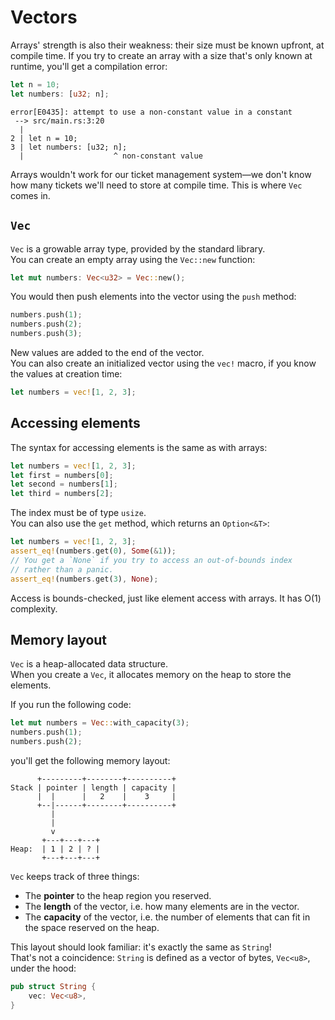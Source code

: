 # Vectors

Arrays' strength is also their weakness: their size must be known upfront, at compile time.
If you try to create an array with a size that's only known at runtime, you'll get a compilation error:

```rust
let n = 10;
let numbers: [u32; n];
```

```text
error[E0435]: attempt to use a non-constant value in a constant
 --> src/main.rs:3:20
  |
2 | let n = 10;
3 | let numbers: [u32; n];
  |                    ^ non-constant value
```

Arrays wouldn't work for our ticket management system—we don't know how many tickets we'll need to store at compile time.
This is where `Vec` comes in.

## `Vec`

`Vec` is a growable array type, provided by the standard library.\
You can create an empty array using the `Vec::new` function:

```rust
let mut numbers: Vec<u32> = Vec::new();
```

You would then push elements into the vector using the `push` method:

```rust
numbers.push(1);
numbers.push(2);
numbers.push(3);
```

New values are added to the end of the vector.\
You can also create an initialized vector using the `vec!` macro, if you know the values at creation time:

```rust
let numbers = vec![1, 2, 3];
```

## Accessing elements

The syntax for accessing elements is the same as with arrays:

```rust
let numbers = vec![1, 2, 3];
let first = numbers[0];
let second = numbers[1];
let third = numbers[2];
```

The index must be of type `usize`.\
You can also use the `get` method, which returns an `Option<&T>`:

```rust
let numbers = vec![1, 2, 3];
assert_eq!(numbers.get(0), Some(&1));
// You get a `None` if you try to access an out-of-bounds index
// rather than a panic.
assert_eq!(numbers.get(3), None);
```

Access is bounds-checked, just like element access with arrays. It has O(1) complexity.

## Memory layout

`Vec` is a heap-allocated data structure.\
When you create a `Vec`, it allocates memory on the heap to store the elements.

If you run the following code:

```rust
let mut numbers = Vec::with_capacity(3);
numbers.push(1);
numbers.push(2);
```

you'll get the following memory layout:

```text
      +---------+--------+----------+
Stack | pointer | length | capacity | 
      |  |      |   2    |    3     |
      +--|------+--------+----------+
         |
         |
         v
       +---+---+---+
Heap:  | 1 | 2 | ? |
       +---+---+---+
```

`Vec` keeps track of three things:

- The **pointer** to the heap region you reserved.
- The **length** of the vector, i.e. how many elements are in the vector.
- The **capacity** of the vector, i.e. the number of elements that can fit in the space reserved on the heap.

This layout should look familiar: it's exactly the same as `String`!\
That's not a coincidence: `String` is defined as a vector of bytes, `Vec<u8>`, under the hood:

```rust
pub struct String {
    vec: Vec<u8>,
}
```
